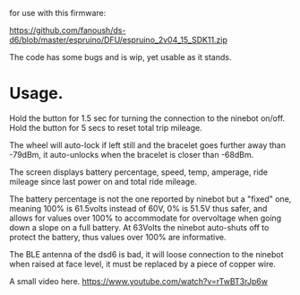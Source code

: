 for use with this firmware:

https://github.com/fanoush/ds-d6/blob/master/espruino/DFU/espruino_2v04_15_SDK11.zip


The code has some bugs and is wip, yet usable as it stands.

# Usage.

Hold the button for 1.5 sec for turning the connection to the ninebot on/off.
Hold the button for 5 secs to reset total trip mileage.

The wheel will auto-lock if left still and the bracelet goes further away than -79dBm, it auto-unlocks when the bracelet is closer than -68dBm. 

The screen displays battery percentage, speed, temp, amperage, ride mileage since last power on and total ride mileage.

The battery percentage is not the one reported by ninebot but a "fixed" one, meaning 100% is 61.5volts instead of 60V, 0% is 51.5V thus safer, and allows for values over 100% to accommodate for overvoltage when going down a slope on a full battery. At 63Volts the ninebot auto-shuts off to protect the battery, thus values over 100% are informative. 

The BLE antenna of the dsd6 is bad, it will loose connection to the ninebot when raised at face level, it must be replaced by a piece of copper wire.

A small video here. https://www.youtube.com/watch?v=rTwBT3rJp6w


